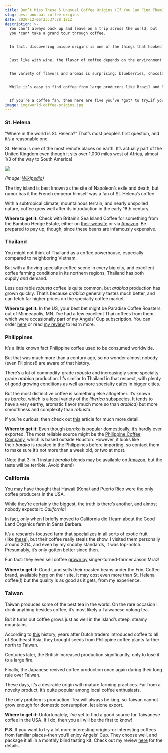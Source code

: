 ```yaml
---
title: Don’t Miss These 5 Unusual Coffee Origins (If You Can Find Them)
slug: best-unusual-coffee-origins
date: 2020-12-06T23:37:28.121Z
description: >-
  You can’t always pack up and leave on a trip across the world, but
  you *can* take a grand tour through coffee.


  In fact, discovering unique origins is one of the things that hooked me on specialty coffee in the first place. 


  Just like with wine, the flavor of coffee depends on the environment it grows in. Everything from elevation to soil quality makes a marked difference. 


  The variety of flavors and aromas is surprising: blueberries, chocolate, herbs, nuts, and much more will stand out as you taste your way around the world.


  While it’s easy to find coffee from large producers like Brazil and Ethiopia and Indonesia, many more obscure origins are also excellent.


  If you’re a coffee fan, then here are five you’ve *got* to try…if you can find them.
image: img/world-coffee-origins.jpg
---
```

### St. Helena

“Where in the world is St. Helena?” That’s most people’s first question, and it’s a reasonable one.

St. Helena is one of the most remote places on earth. It’s actually part of the United Kingdom even though it sits over 1,000 miles west of Africa, almost 1/3 of the way to South America!

![](https://lh6.googleusercontent.com/qKMNWBa1mBQiVYuZxe7DbysYQiQLcuQNMDx2EHrdUY-YyLVEWSbfYCmmcdM6KssmsV0NDWQJUCCoitHv-qeLPLdNjm1FNx8ATV2pyHEhHay0xouvFkVplcyJH352364pEIwAyFP8)

*(Image: [Wikipedia](https://en.wikipedia.org/wiki/File:Saint_Helena_on_the_Globe_(in_the_United_Kingdom).svg))*

The tiny island is best known as the site of Napoleon’s exile and death, but rumor has it the French emperor himself was a fan of St. Helena’s coffee.

With a subtropical climate, mountainous terrain, and nearly unspoiled nature, coffee grew well after its introduction in the early 18th century.

**Where to get it:** Check with Britain’s Sea Island Coffee for something from the Bamboo Hedge Estate, either on [their website](/recommends/sea-island-coffee) or via [Amazon](/recommends/st-helena-coffee). Be prepared to pay up, though, since these beans are infamously expensive.

### Thailand

You might not think of Thailand as a coffee powerhouse, especially compared to neighboring Vietnam.

But with a thriving specialty coffee scene in every big city, and excellent coffee farming conditions in its northern regions, Thailand has both supply *and* demand.

Less desirable *robusta* coffee is quite common, but *arabica* production has grown quickly. That’s because *arabica* generally tastes much better, and can fetch far higher prices on the specialty coffee market. 

**Where to get it:** In the US, your best bet might be Paradise Coffee Roasters out of Minneapolis, MN. I’ve had a few excellent Thai coffees from them, which were occasionally part of my Angels’ Cup subscription. You can order [here](/recommends/angels-cup) or read [my review](/angels-cup-review) to learn more.

### Philippines

It’s a little known fact Philippine coffee used to be consumed worldwide.

But that was much more than a century ago, so no wonder almost nobody (even Filipinos!) are aware of that history.

There’s a lot of commodity-grade *robusta* and increasingly some specialty-grade *arabica* production. It’s similar to Thailand in that respect, with plenty of good growing conditions as well as more specialty cafés in bigger cities.

But the most distinctive coffee is something else altogether. It’s known as *barako*, which is a local variety of the *liberica* subspecies. It tends to have a very earthy, aromatic flavor (much more so than *arabica*) but more smoothness and complexity than *robusta*.

If you’re curious, then check out [this](https://manilafyi.com/kapeng-barako-coffee/) article for much more detail.

**Where to get it:** Even though *barako* is popular domestically, it’s hardly ever exported. The most reliable source might be the [Philippine Coffee Company](/recommends/philippine-coffee-company), which is based outside Houston. However, it looks like their *barako* is roasted in the Philippines before importing, so contact them to make sure it’s not more than a week old, or two at most. 

(Note that 3-in-1 instant *barako* blends may be available on [Amazon](/recommends/barako-instant), but the taste will be terrible. Avoid them!)

### California

You may have thought that Hawaii (Kona) and Puerto Rico were the only coffee producers in the USA. 

While they’re certainly the biggest, the truth is there’s another, and almost nobody expects it: *California*!

In fact, only when I briefly moved to California did I learn about the Good Land Organics farm in Santa Barbara.

It’s a research-focused farm that specializes in all sorts of exotic fruit (like [these](https://goodlandorganics.com/collections/shop)), but their coffee really steals the show. I visited them personally around 2014, and even by my snobby standards, it was top-notch. Presumably, it’s only gotten better since then.

Fun fact: they even sell coffee [grown by](https://frinjcoffee.com/blogs/journal/mraz-family-farms-farm-story) singer-turned-farmer Jason Mraz!

**Where to get it:** Good Land sells their roasted beans under the Frinj Coffee brand, available [here](/recommends/california-coffee) on their site. It may cost even more than St. Helena coffee(!) but the quality is as good as it gets, from my experience. 

### Taiwan

Taiwan produces some of the best tea in the world. On the rare occasion I drink anything besides coffee, it’s most likely a Taiwanese oolong tea.

But it turns out coffee grows just as well in the island’s steep, steamy mountains.

According to [this](https://lociamica.com/award-winning-taiwan-coffee-that-you-never-heard-of/) history, years after Dutch traders introduced coffee to all of Southeast Asia, they brought seeds from Philippine coffee plants farther north to Taiwan. 

Centuries later, the British increased production significantly, only to lose it to a large fire. 

Finally, the Japanese revived coffee production once again during their long rule over Taiwan. 

These days, it’s a desirable origin with mature farming practices. Far from a novelty product, it’s quite popular among local coffee enthusiasts. 

The only problem is production. Tea will always be king, so Taiwan cannot grow enough for domestic consumption, let alone export.

**Where to get it:** Unfortunately, I’ve yet to find a good source for Taiwanese coffee in the USA. If I do, then you all will be the first to know!

**P.S.** If you want to try a lot more interesting origins–or interesting coffees from familiar places–then you’ll enjoy Angels’ Cup. They choose well, and package it all in a monthly blind tasting kit. Check out my review [here](/angels-cup-review) for the details.